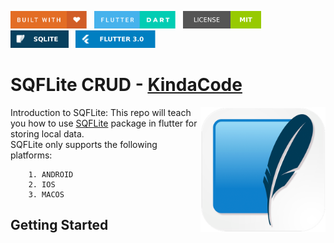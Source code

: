<img src="screenshots/badges/built-with-love.svg" height="28px"/>&nbsp;&nbsp;
<img src="screenshots/badges/flutter-dart.svg" height="28px" />&nbsp;&nbsp;
<a href="https://choosealicense.com/licenses/mit/" target="_blank"><img src="screenshots/badges/license-MIT.svg" height="28px" /></a>&nbsp;&nbsp;
<img src="screenshots/badges/SQLite.svg" height="28px"/>&nbsp;&nbsp;
<img src="screenshots/badges/Flutter-3.svg" height="28px" />&nbsp;&nbsp;

# SQFLite CRUD - [KindaCode](https://www.kindacode.com/article/flutter-sqlite/)

<img align="right" src="screenshots/appicons/playstore.png" height="200"></img>
Introduction to SQFLite: This repo will teach you how to use [SQFLite](https://pub.dev/packages/sqflite) package in flutter for storing local data.<br>
SQFLite only supports the following platforms:

```
    1. ANDROID
    2. IOS
    3. MACOS
```

## Getting Started
